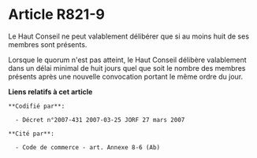 # Article R821-9

Le Haut Conseil ne peut valablement délibérer que si au moins huit de ses membres sont présents.

Lorsque le quorum n'est pas atteint, le Haut Conseil délibère valablement dans un délai minimal de huit jours quel que soit
le nombre des membres présents après une nouvelle convocation portant le même ordre du jour.

**Liens relatifs à cet article**

	**Codifié par**:

	  - Décret n°2007-431 2007-03-25 JORF 27 mars 2007

	**Cité par**:

	  - Code de commerce - art. Annexe 8-6 (Ab)
